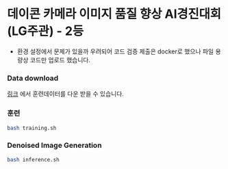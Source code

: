 # 데이콘 카메라 이미지 품질 향상 AI경진대회 (LG주관) - 2등

* 환경 설정에서 문제가 있을까 우려되어 코드 검증 제출은 docker로 했으나 파일 용량상 코드만 업로드 했습니다. 

### Data download
[링크](https://drive.google.com/drive/folders/1f2cKwWFRTmZ2UR-ZNpjcRplmJnXraIxT?usp=sharing) 에서 훈련데이터를 다운 받을 수 있습니다. 

### 훈련
```bash
bash training.sh
```

### Denoised Image Generation
```bash
bash inference.sh
```
